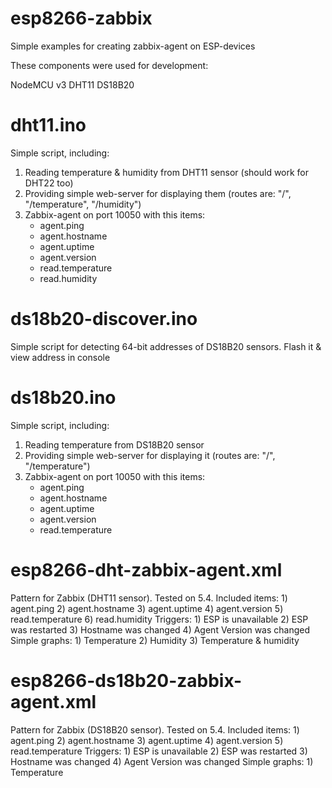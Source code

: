 # esp8266-zabbix
Simple examples for creating zabbix-agent on ESP-devices

These components were used for development:

NodeMCU v3
DHT11
DS18B20


# dht11.ino
Simple script, including:
1) Reading temperature & humidity from DHT11 sensor (should work for DHT22 too)
2) Providing simple web-server for displaying them (routes are: "/", "/temperature", "/humidity")
3) Zabbix-agent on port 10050 with this items:
    - agent.ping
    - agent.hostname
    - agent.uptime
    - agent.version
    - read.temperature
    - read.humidity

# ds18b20-discover.ino
Simple script for detecting 64-bit addresses of DS18B20 sensors. Flash it & view address in console

# ds18b20.ino
Simple script, including:
1) Reading temperature from DS18B20 sensor
2) Providing simple web-server for displaying it (routes are: "/", "/temperature")
3) Zabbix-agent on port 10050 with this items:
    - agent.ping
    - agent.hostname
    - agent.uptime
    - agent.version
    - read.temperature

# esp8266-dht-zabbix-agent.xml

Pattern for Zabbix (DHT11 sensor). Tested on 5.4. 
Included items:
    1) agent.ping
    2) agent.hostname
    3) agent.uptime
    4) agent.version
    5) read.temperature
    6) read.humidity
Triggers:
    1) ESP is unavailable
    2) ESP was restarted
    3) Hostname was changed
    4) Agent Version was changed
Simple graphs:
    1) Temperature
    2) Humidity
    3) Temperature & humidity
    
# esp8266-ds18b20-zabbix-agent.xml

Pattern for Zabbix (DS18B20 sensor). Tested on 5.4. 
Included items:
    1) agent.ping
    2) agent.hostname
    3) agent.uptime
    4) agent.version
    5) read.temperature
Triggers:
    1) ESP is unavailable
    2) ESP was restarted
    3) Hostname was changed
    4) Agent Version was changed
Simple graphs:
    1) Temperature
